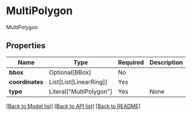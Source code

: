 # MultiPolygon

MultiPolygon

## Properties
| Name | Type | Required | Description |
| ------------ | ------------- | ------------- | ------------- |
**bbox** | Optional[BBox] | No |  |
**coordinates** | List[List[LinearRing]] | Yes |  |
**type** | Literal["MultiPolygon"] | Yes | None |


[[Back to Model list]](../../README.md#documentation-for-models) [[Back to API list]](../../README.md#documentation-for-api-endpoints) [[Back to README]](../../README.md)
